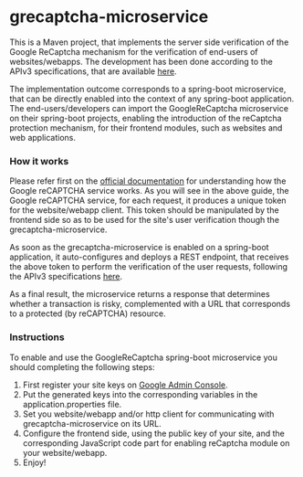 # grecaptcha-microservice
<p>
This is a Maven project, that implements the server side verification of the Google ReCaptcha mechanism for the verification of end-users of websites/webapps. The development has been done according to the APIv3 specifications, that are available <a href="https://developers.google.com/recaptcha/docs/v3">here</a>.
</p>
<p>
The implementation outcome corresponds to a spring-boot microservice, that can be directly enabled into the context of any spring-boot application. The end-users/developers can import the GoogleReCaptcha microservice on their spring-boot projects, enabling the introduction of the reCaptcha protection mechanism, for their frontend modules, such as websites and web applications.
</p>
<h3>How it works</h3>
<p>
Please refer first on the <a href="https://developers.google.com/recaptcha">official documentation</a> for understanding how the Google reCAPTCHA service works.
As you will see in the above guide, the Google reCAPTCHA service, for each request, it produces a unique token for the website/webapp client. This token should be manipulated by the frontend side so as to be used for the site's user verification though the grecaptcha-microservice.</p>
<p>
As soon as the grecaptcha-microservice is enabled on a spring-boot application, it auto-configures and deploys a REST endpoint, that receives the above token to perform the verification of the user requests, following the APIv3 specifications <a href="https://developers.google.com/recaptcha/docs/v3#site_verify_response">here</a>.</p>
<p>As a final result, the microservice returns a response that determines whether a transaction is risky, complemented with a URL that corresponds to a protected (by reCAPTCHA) resource.
</p>
<h3>Instructions</h3>
<p>
To enable and use the GoogleReCaptcha spring-boot microservice you should completing the following steps:
<ol>
<li>First register your site keys on <a href="https://www.google.com/recaptcha/admin/create">Google Admin Console</a>.
<li>Put the generated keys into the corresponding variables in the application.properties file.</li>
<li>Set you website/webapp and/or http client for communicating with grecaptcha-microservice on its URL.</li>
<li>Configure the frontend side, using the public key of your site, and the corresponding JavaScript code part for enabling reCaptcha module on your website/webapp.</li>
<li>Enjoy!</li>
</ol>
</p>
